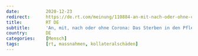 ```yaml
---
date:          2020-12-23
redirect:      https://de.rt.com/meinung/110884-an-mit-nach-oder-ohne-corona/
title:         RT DE
subtitle:      'An, mit, nach oder ohne Corona: Das Sterben in den Pflegeheimen'
country:       DE
categories:    [Mensch]
tags:          [rt, massnahmen, kollateralschäden]
---
```

